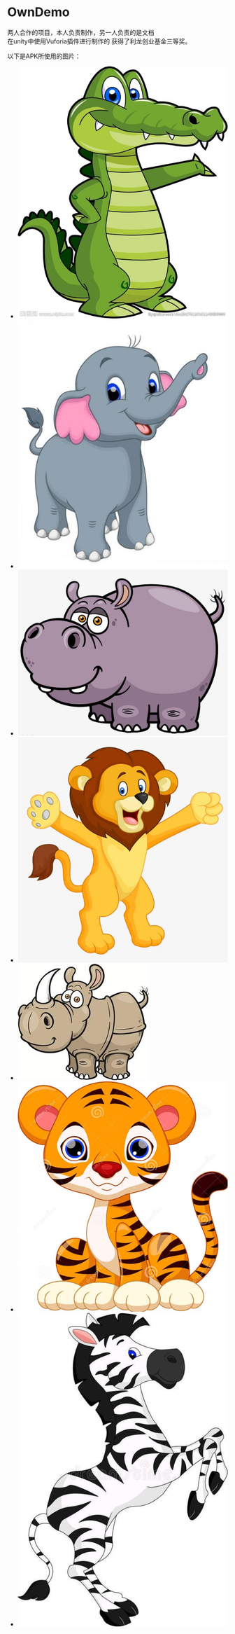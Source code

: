 # OwnDemo
两人合作的项目，本人负责制作，另一人负责的是文档<br>
在unity中使用Vuforia插件进行制作的
获得了利龙创业基金三等奖。<br>

以下是APK所使用的图片：<br>
- ![crocodile_scaled.jpg](crocodile_scaled.jpg)
- ![elephant_scaled.jpg](elephant_scaled.jpg)
- ![hippo_scaled.jpg](hippo_scaled.jpg)
- ![lion_scaled.jpg](lion_scaled.jpg)
- ![rhinoceros_scaled.jpg](rhinoceros_scaled.jpg)
- ![tiger_scaled.jpg](tiger_scaled.jpg)
- ![zebra_scaled.jpg](zebra_scaled.jpg)
